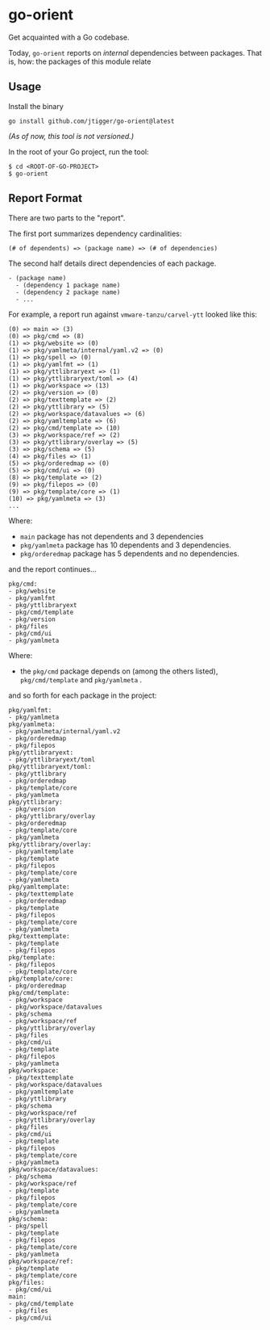 # go-orient

Get acquainted with a Go codebase.

Today, `go-orient` reports on _internal_ dependencies between packages.
That is, how: the packages of this module relate

## Usage

Install the binary

```console
go install github.com/jtigger/go-orient@latest
```
_(As of now, this tool is not versioned.)_

In the root of your Go project, run the tool:

```console
$ cd <ROOT-OF-GO-PROJECT>
$ go-orient
```

## Report Format

There are two parts to the "report".

The first port summarizes dependency cardinalities:

```
(# of dependents) => (package name) => (# of dependencies)
```

The second half details direct dependencies of each package.

```
- (package name)
  - (dependency 1 package name)
  - (dependency 2 package name)
  - ...
```

For example, a report run against `vmware-tanzu/carvel-ytt` looked like this:

```
(0) => main => (3)
(0) => pkg/cmd => (8)
(1) => pkg/website => (0)
(1) => pkg/yamlmeta/internal/yaml.v2 => (0)
(1) => pkg/spell => (0)
(1) => pkg/yamlfmt => (1)
(1) => pkg/yttlibraryext => (1)
(1) => pkg/yttlibraryext/toml => (4)
(1) => pkg/workspace => (13)
(2) => pkg/version => (0)
(2) => pkg/texttemplate => (2)
(2) => pkg/yttlibrary => (5)
(2) => pkg/workspace/datavalues => (6)
(2) => pkg/yamltemplate => (6)
(2) => pkg/cmd/template => (10)
(3) => pkg/workspace/ref => (2)
(3) => pkg/yttlibrary/overlay => (5)
(3) => pkg/schema => (5)
(4) => pkg/files => (1)
(5) => pkg/orderedmap => (0)
(5) => pkg/cmd/ui => (0)
(8) => pkg/template => (2)
(9) => pkg/filepos => (0)
(9) => pkg/template/core => (1)
(10) => pkg/yamlmeta => (3)
...
```

Where:
- `main` package has not dependents and 3 dependencies
- `pkg/yamlmeta` package has 10 dependents and 3 dependencies.
- `pkg/orderedmap` package has 5 dependents and no dependencies.


and the report continues...
```
pkg/cmd:
- pkg/website
- pkg/yamlfmt
- pkg/yttlibraryext
- pkg/cmd/template
- pkg/version
- pkg/files
- pkg/cmd/ui
- pkg/yamlmeta
```

Where:
- the `pkg/cmd` package depends on (among the others listed), `pkg/cmd/template` and `pkg/yamlmeta` .

and so forth for each package in the project:

```
pkg/yamlfmt:
- pkg/yamlmeta
pkg/yamlmeta:
- pkg/yamlmeta/internal/yaml.v2
- pkg/orderedmap
- pkg/filepos
pkg/yttlibraryext:
- pkg/yttlibraryext/toml
pkg/yttlibraryext/toml:
- pkg/yttlibrary
- pkg/orderedmap
- pkg/template/core
- pkg/yamlmeta
pkg/yttlibrary:
- pkg/version
- pkg/yttlibrary/overlay
- pkg/orderedmap
- pkg/template/core
- pkg/yamlmeta
pkg/yttlibrary/overlay:
- pkg/yamltemplate
- pkg/template
- pkg/filepos
- pkg/template/core
- pkg/yamlmeta
pkg/yamltemplate:
- pkg/texttemplate
- pkg/orderedmap
- pkg/template
- pkg/filepos
- pkg/template/core
- pkg/yamlmeta
pkg/texttemplate:
- pkg/template
- pkg/filepos
pkg/template:
- pkg/filepos
- pkg/template/core
pkg/template/core:
- pkg/orderedmap
pkg/cmd/template:
- pkg/workspace
- pkg/workspace/datavalues
- pkg/schema
- pkg/workspace/ref
- pkg/yttlibrary/overlay
- pkg/files
- pkg/cmd/ui
- pkg/template
- pkg/filepos
- pkg/yamlmeta
pkg/workspace:
- pkg/texttemplate
- pkg/workspace/datavalues
- pkg/yamltemplate
- pkg/yttlibrary
- pkg/schema
- pkg/workspace/ref
- pkg/yttlibrary/overlay
- pkg/files
- pkg/cmd/ui
- pkg/template
- pkg/filepos
- pkg/template/core
- pkg/yamlmeta
pkg/workspace/datavalues:
- pkg/schema
- pkg/workspace/ref
- pkg/template
- pkg/filepos
- pkg/template/core
- pkg/yamlmeta
pkg/schema:
- pkg/spell
- pkg/template
- pkg/filepos
- pkg/template/core
- pkg/yamlmeta
pkg/workspace/ref:
- pkg/template
- pkg/template/core
pkg/files:
- pkg/cmd/ui
main:
- pkg/cmd/template
- pkg/files
- pkg/cmd/ui
```
